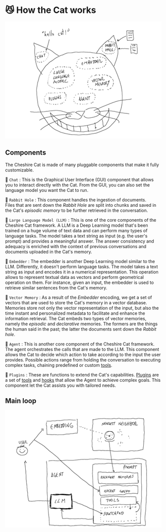 # :smirk_cat: How the Cat works

![components](assets/img/diagrams/components.png)   
   

## Components   

The Cheshire Cat is made of many pluggable components that make it fully customizable.

:speech_balloon: `Chat`
:   This is the Graphical User Interface (GUI) component that allows you to interact directly with the Cat. 
    From the GUI, you can also set the language model you want the Cat to run.

:rabbit: `Rabbit Hole`
:   This component handles the ingestion of documents.   
    Files that are sent down the *Rabbit Hole* are split into chunks and saved in the Cat's *episodic memory* to be further retrieved in the conversation. <link to episodic memory>

:brain: `Large Language Model (LLM)`
:   This is one of the core components of the Cheshire Cat framework. 
    A LLM is a Deep Learning model that's been trained on a huge volume of text data and can perform many types of language tasks.
    The model takes a text string as input (e.g. the user's prompt) and provides a meaningful answer. 
    The answer consistency and adequacy is enriched with the context of previous conversations and documents uploaded in the Cat's memory.

:dna: `Embedder`
:   The embedder is another Deep Learning model similar to the LLM. Differently, it doesn't perform language tasks.
    The model takes a text string as input and encodes it in a numerical representation. 
    This operation allows to represent textual data as vectors and perform geometrical operation on them.
    For instance, given an input, the embedder is used to retrieve similar sentences from the Cat's memory.

:elephant: `Vector Memory`
:   As a result of the *Embedder* encoding, we get a set of vectors that are used to store the Cat's memory in a vector database.
    Memories store not only the vector representation of the input, but also the time instant and personalized metadata to facilitate and enhance the information retrieval.
    The Cat embeds two types of vector memories, namely the *episodic* and *declarative* memories. 
    The formers are the things the human said in the past; the latter the documents sent down the *Rabbit hole*. 

:robot: `Agent`
:   This is another core component of the Cheshire Cat framework.   
    The agent orchestrates the calls that are made to the LLM. 
    This component allows the Cat to decide which action to take according to the input the user provides. 
    Possible actions range from holding the conversation to executing complex tasks, chaining predefined or custom [tools](plugins/plugins.md#tools).

:jigsaw: `Plugins`
:   These are functions to extend the Cat's capabilities. 
    [Plugins](plugins/plugins.md) are a set of [tools](plugins/plugins.md#tools) and [hooks](plugins/plugins.md#hooks) 
    that allow the Agent to achieve complex goals. This component let the Cat assists you with tailored needs.

## Main loop

![flow](assets/img/diagrams/flow.png)

[//]: # (```mermaid)

[//]: # (sequenceDiagram)

[//]: # (autonumber)

[//]: # (actor User)

[//]: # (box Agent)

[//]: # (participant LLM)

[//]: # (```)